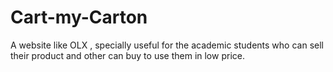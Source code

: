 # Cart-my-Carton
A website like OLX , specially useful for the academic  students who can sell their product and other can buy to use them in low price.
